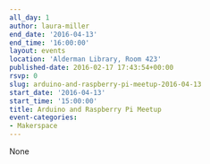 ```yaml
---
all_day: 1
author: laura-miller
end_date: '2016-04-13'
end_time: '16:00:00'
layout: events
location: 'Alderman Library, Room 423'
published-date: 2016-02-17 17:43:54+00:00
rsvp: 0
slug: arduino-and-raspberry-pi-meetup-2016-04-13
start_date: '2016-04-13'
start_time: '15:00:00'
title: Arduino and Raspberry Pi Meetup
event-categories:
- Makerspace
---
```


None
